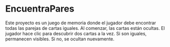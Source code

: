 # EncuentraPares
Este proyecto es un juego de memoria donde el jugador debe encontrar todas las parejas de cartas iguales. Al comenzar, las cartas están ocultas. El jugador hace clic para descubrir dos cartas a la vez. Si son iguales, permanecen visibles. Si no, se ocultan nuevamente.
